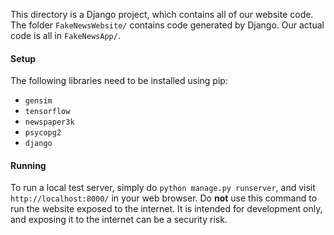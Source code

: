 This directory is a Django project, which contains all of our website code. The folder `FakeNewsWebsite/`
contains code generated by Django. Our actual code is all in `FakeNewsApp/`.

#### Setup

The following libraries need to be installed using pip:

 - `gensim`
 - `tensorflow`
 - `newspaper3k`
 - `psycopg2`
 - `django`
 
#### Running

To run a local test server, simply do `python manage.py runserver`, and visit `http://localhost:8000/`
in your web browser. Do **not** use this command to run the website exposed to the internet. It is
intended for development only, and exposing it to the internet can be a security risk.